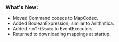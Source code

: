 ### What's New:

* Moved Command codecs to MapCodec.
* Added BooleanExpression, similar to Arithmtica.
* Added `runTriState` to EventExecutors.
* Returned to downloading mappings at startup.